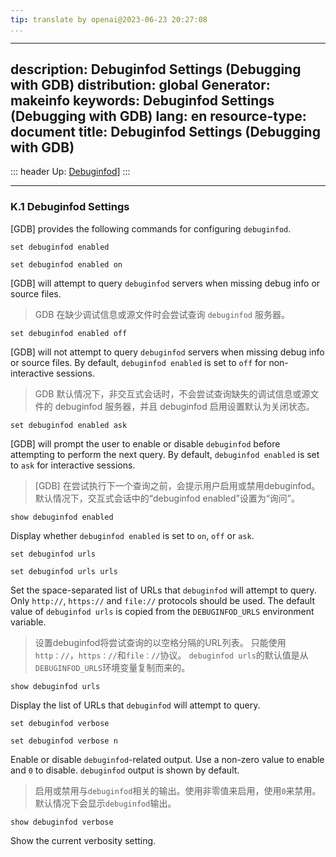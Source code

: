 ```yaml
---
tip: translate by openai@2023-06-23 20:27:08
...
```

---
description: Debuginfod Settings (Debugging with GDB)
distribution: global
Generator: makeinfo
keywords: Debuginfod Settings (Debugging with GDB)
lang: en
resource-type: document
title: Debuginfod Settings (Debugging with GDB)
---
::: header
Up: [Debuginfod](Debuginfod.html#Debuginfod)]
:::

---

### K.1 Debuginfod Settings

[GDB] provides the following commands for configuring `debuginfod`.

`set debuginfod enabled`

`set debuginfod enabled on`


[GDB] will attempt to query `debuginfod` servers when missing debug info or source files.

> GDB 在缺少调试信息或源文件时会尝试查询 `debuginfod` 服务器。

`set debuginfod enabled off`


[GDB] will not attempt to query `debuginfod` servers when missing debug info or source files. By default, `debuginfod enabled` is set to `off` for non-interactive sessions.

> GDB 默认情况下，非交互式会话时，不会尝试查询缺失的调试信息或源文件的 debuginfod 服务器，并且 debuginfod 启用设置默认为关闭状态。

`set debuginfod enabled ask`


[GDB] will prompt the user to enable or disable `debuginfod` before attempting to perform the next query. By default, `debuginfod enabled` is set to `ask` for interactive sessions.

> [GDB] 在尝试执行下一个查询之前，会提示用户启用或禁用debuginfod。 默认情况下，交互式会话中的“debuginfod enabled”设置为“询问”。

`show debuginfod enabled`

Display whether `debuginfod enabled` is set to `on`, `off` or `ask`.

`set debuginfod urls`

`set debuginfod urls urls`


Set the space-separated list of URLs that `debuginfod` will attempt to query. Only `http://`, `https://` and `file://` protocols should be used. The default value of `debuginfod urls` is copied from the `DEBUGINFOD_URLS` environment variable.

> 设置debuginfod将尝试查询的以空格分隔的URL列表。 只能使用`http：//`，`https：//`和`file：//`协议。 `debuginfod urls`的默认值是从`DEBUGINFOD_URLS`环境变量复制而来的。

`show debuginfod urls`

Display the list of URLs that `debuginfod` will attempt to query.

`set debuginfod verbose`

`set debuginfod verbose n`


Enable or disable `debuginfod`-related output. Use a non-zero value to enable and `0` to disable. `debuginfod` output is shown by default.

> 启用或禁用与`debuginfod`相关的输出。使用非零值来启用，使用`0`来禁用。默认情况下会显示`debuginfod`输出。

`show debuginfod verbose`

Show the current verbosity setting.
